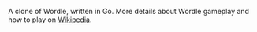 A clone of Wordle, written in Go. More details about Wordle gameplay and how to play on [Wikipedia](https://en.wikipedia.org/wiki/Wordle).
